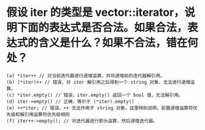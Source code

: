 # 假设 iter 的类型是 vector<string>::iterator，说明下面的表达式是否合法。如果合法，表达式的含义是什么？如果不合法，错在何处？
    (a) *iter++ // 对当前迭代器进行递增运算，并将递增前的迭代器解引用。
    (b) (*iter)++ // 错误，对 iter 解引用之后得到一个 string 对象，无法进行递增运算。
    (c) *iter.empty() // 错误，iter.empty() 返回一个 bool 值，无法解引用。
    (d) iter->empty() // 正确，等价于 (*iter).empty()
    (e) ++*iter; // 错误，++ 无法作用于 string 对象，这里特别说明，前置递增运算符优先级和解引用运算符优先级相同
    (f) iter++->empty(); // 对迭代器进行箭头运算，然后递增迭代器。